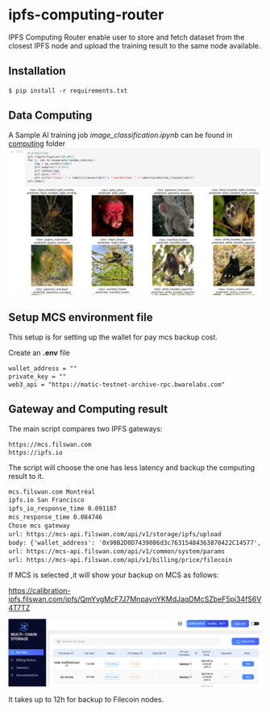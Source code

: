 # ipfs-computing-router

IPFS Computing Router enable user to store and fetch dataset from the closest IPFS node and upload the training result
to the same node available.

## Installation

```shell
$ pip install -r requirements.txt
```

## Data Computing

A Sample AI training job _image_classification.ipynb_ can be found in [computing](computing) folder
![monkey.png](monkey.png)

## Setup MCS environment file
This setup is for setting up the wallet for pay mcs backup cost.

Create an **.env** file 
```shell
wallet_address = ""
private_key = ""
web3_api = "https://matic-testnet-archive-rpc.bwarelabs.com"
```

## Gateway and Computing result

The main script compares two IPFS gateways:

```shell
https://mcs.filswan.com 
https://ipfs.io
```

The script will choose the one has less latency and backup the computing result to it.

```html
mcs.filswan.com Montréal
ipfs.io San Francisco
ipfs_io_response_time 0.091187
mcs_response_time 0.084746
Chose mcs gateway
url: https://mcs-api.filswan.com/api/v1/storage/ipfs/upload
body: {'wallet_address': '0x98B2D0D7439086d3c76315484363870422C14577', 'duration': '525', 'storage_copy': '5'}
url: https://mcs-api.filswan.com/api/v1/common/system/params
url: https://mcs-api.filswan.com/api/v1/billing/price/filecoin
```

If MCS is selected ,it will show your backup on MCS as follows:

https://calibration-ipfs.filswan.com/ipfs/QmYvgMcF7J7MnpaynYKMdJaqDMcSZbeF5pj34fS6V4T7TZ

![ai_result.png](ai_result.png)

It takes up to 12h for backup to Filecoin nodes.
